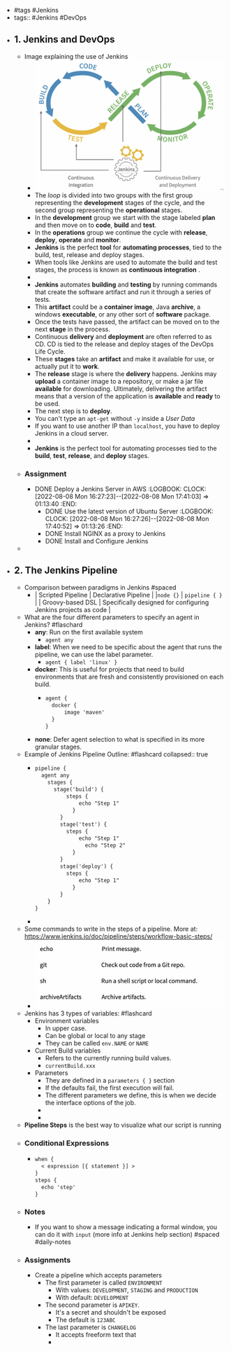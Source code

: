 - #tags #Jenkins
- tags:: #Jenkins #DevOps
- ## 1. Jenkins and DevOps
	- Image explaining the use of Jenkins
		- ![image.png](../assets/image_1659967471696_0.png)
		- The *loop* is divided into two groups with the first group representing the **development** stages of the cycle, and the second group representing the **operational** stages.
		- In the **development** group we start with the stage labeled **plan** and then move on to **code**, **build** and **test**.
		- In the **operations** group we continue the cycle with **release**, **deploy**, **operate** and **monitor**.
		- **Jenkins** is the perfect **tool** for **automating processes**, tied to the build, test, release and deploy stages.
		- When tools like Jenkins are used to automate the build and test stages, the process is known as **continuous integration** .
		-
		- **Jenkins** automates **building** and **testing** by running commands that create the software artifact and run it through a series of tests.
		- This **artifact** could be a **container image**, Java **archive**, a windows **executable**, or any other sort of **software** package.
		- Once the tests have passed, the artifact can be moved on to the next **stage** in the process.
		- Continuous **delivery** and **deployment** are often referred to as CD. CD is tied to the release and deploy stages of the DevOps Life Cycle.
		- These **stages** take an **artifact** and make it available for use, or actually put it to **work**.
		- The **release** stage is where the **delivery** happens. Jenkins may **upload** a container image to a repository, or make a jar file **available** for downloading. Ultimately, delivering the artifact means that a version of the application is **available** and **ready** to be used.
		- The next step is to **deploy**.
		- You can't type an `apt-get` without `-y` inside a *User Data*
		- If you want to use another IP than `localhost`, you have to deploy Jenkins in a cloud server.
		-
		- **Jenkins** is the perfect tool for automating processes tied to the **build**, **test**, **release**, and **deploy** stages.
	- ### Assignment
		- DONE Deploy a Jenkins Server in AWS
		  :LOGBOOK:
		  CLOCK: [2022-08-08 Mon 16:27:23]--[2022-08-08 Mon 17:41:03] =>  01:13:40
		  :END:
			- DONE Use the latest version of Ubuntu Server
			  :LOGBOOK:
			  CLOCK: [2022-08-08 Mon 16:27:26]--[2022-08-08 Mon 17:40:52] =>  01:13:26
			  :END:
			- DONE Install NGINX as a proxy to Jenkins
			- DONE Install and Configure Jenkins
	-
- ## 2. The Jenkins Pipeline
	- Comparison between paradigms in Jenkins #spaced
		- | Scripted Pipeline | Declarative Pipeline |
		  |`node {}` |  `pipeline { }` |
		  | Groovy-based DSL | Specifically designed for configuring Jenkins projects as code |
	- What are the four different parameters to specify an agent in Jenkins? #flaschard
		- **any**: Run on the first available system
			- `agent any`
		- **label**: When we need to be specific about the agent that runs the pipeline, we can use the label parameter.
			- `agent { label 'linux' } `
		- **docker**: This is useful for projects that need to build environments that are fresh and consistently provisioned on each build.
			- ```
			  agent {
			  	docker {
			  		image 'maven'
			  	}
			  }
			  ```
		- **none**: Defer agent selection to what is specified in its more granular stages.
	- Example of Jenkins Pipeline Outline: #flashcard
	  collapsed:: true
		- ```
		  pipeline {
		  	agent any
		      stages {
		      	stage('build') {
		          	steps {
		              	echo "Step 1"
		              }
		          }
		          stage('test') {
		          	steps {
		              	echo "Step 1"
		                  echo "Step 2"
		              }
		          }
		          stage('deploy') {
		          	steps {
		              	echo "Step 1"
		              }
		          }
		      }
		  }
		  ```
		-
	- Some commands to write in the steps of a pipeline. More at: https://www.jenkins.io/doc/pipeline/steps/workflow-basic-steps/
		- ![image.png](../assets/image_1659976322192_0.png)
	- Jenkins has 3 types of variables: #flashcard
		- Environment variables
			- In upper case.
			- Can be global or local to any stage
			- They can be called `env.NAME` or `NAME`
		- Current Build variables
			- Refers to the currently running build values.
			- `currentBuild.xxx`
		- Parameters
			- They are defined in a `parameters { }` section
			- If the defaults fail, the first execution will fail.
			- The different parameters we define, this is when we decide the interface options of the job.
			-
			-
	- **Pipeline Steps** is the best way to visualize what our script is running
	- ### Conditional Expressions
		- ```
		  when {
		  	< expression [{ statement }] >
		  }
		  steps {
		  	echo 'step'
		  }
		  ```
	- ### Notes
		- If you want to show a message indicating a formal window, you can do it with `input` (more info at Jenkins help section) #spaced #daily-notes
	- ### Assignments
		- Create a pipeline which accepts parameters
			- The first parameter is called `ENVIRONMENT`
				- With values: `DEVELOPMENT`, `STAGING` and `PRODUCTION`
				- With default: `DEVELOPMENT`
			- The second parameter is `APIKEY`.
				- It's a secret and shouldn't be exposed
				- The default is `123ABC`
			- The last parameter is `CHANGELOG`
				- It accepts freeform text that
				-